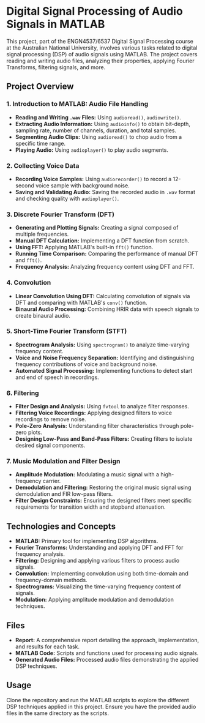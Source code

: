 # Digital Signal Processing of Audio Signals in MATLAB

This project, part of the ENGN4537/6537 Digital Signal Processing course at the Australian National University, involves various tasks related to digital signal processing (DSP) of audio signals using MATLAB. The project covers reading and writing audio files, analyzing their properties, applying Fourier Transforms, filtering signals, and more.

## Project Overview

### 1. Introduction to MATLAB: Audio File Handling
- **Reading and Writing `.wav` Files:** Using `audioread()`, `audiowrite()`.
- **Extracting Audio Information:** Using `audioinfo()` to obtain bit-depth, sampling rate, number of channels, duration, and total samples.
- **Segmenting Audio Clips:** Using `audioread()` to chop audio from a specific time range.
- **Playing Audio:** Using `audioplayer()` to play audio segments.

### 2. Collecting Voice Data
- **Recording Voice Samples:** Using `audiorecorder()` to record a 12-second voice sample with background noise.
- **Saving and Validating Audio:** Saving the recorded audio in `.wav` format and checking quality with `audioplayer()`.

### 3. Discrete Fourier Transform (DFT)
- **Generating and Plotting Signals:** Creating a signal composed of multiple frequencies.
- **Manual DFT Calculation:** Implementing a DFT function from scratch.
- **Using FFT:** Applying MATLAB's built-in `fft()` function.
- **Running Time Comparison:** Comparing the performance of manual DFT and `fft()`.
- **Frequency Analysis:** Analyzing frequency content using DFT and FFT.

### 4. Convolution
- **Linear Convolution Using DFT:** Calculating convolution of signals via DFT and comparing with MATLAB's `conv()` function.
- **Binaural Audio Processing:** Combining HRIR data with speech signals to create binaural audio.

### 5. Short-Time Fourier Transform (STFT)
- **Spectrogram Analysis:** Using `spectrogram()` to analyze time-varying frequency content.
- **Voice and Noise Frequency Separation:** Identifying and distinguishing frequency contributions of voice and background noise.
- **Automated Signal Processing:** Implementing functions to detect start and end of speech in recordings.

### 6. Filtering
- **Filter Design and Analysis:** Using `fvtool` to analyze filter responses.
- **Filtering Voice Recordings:** Applying designed filters to voice recordings to remove noise.
- **Pole-Zero Analysis:** Understanding filter characteristics through pole-zero plots.
- **Designing Low-Pass and Band-Pass Filters:** Creating filters to isolate desired signal components.

### 7. Music Modulation and Filter Design
- **Amplitude Modulation:** Modulating a music signal with a high-frequency carrier.
- **Demodulation and Filtering:** Restoring the original music signal using demodulation and FIR low-pass filters.
- **Filter Design Constraints:** Ensuring the designed filters meet specific requirements for transition width and stopband attenuation.

## Technologies and Concepts
- **MATLAB:** Primary tool for implementing DSP algorithms.
- **Fourier Transforms:** Understanding and applying DFT and FFT for frequency analysis.
- **Filtering:** Designing and applying various filters to process audio signals.
- **Convolution:** Implementing convolution using both time-domain and frequency-domain methods.
- **Spectrograms:** Visualizing the time-varying frequency content of signals.
- **Modulation:** Applying amplitude modulation and demodulation techniques.

## Files 
- **Report:** A comprehensive report detailing the approach, implementation, and results for each task.
- **MATLAB Code:** Scripts and functions used for processing audio signals.
- **Generated Audio Files:** Processed audio files demonstrating the applied DSP techniques.

## Usage
Clone the repository and run the MATLAB scripts to explore the different DSP techniques applied in this project. Ensure you have the provided audio files in the same directory as the scripts.

